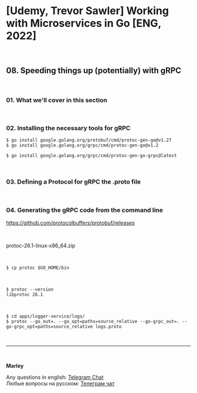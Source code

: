 # [Udemy, Trevor Sawler] Working with Microservices in Go [ENG, 2022]

<br/>

## 08. Speeding things up (potentially) with gRPC

<br/>

### 01. What we'll cover in this section

<br/>

### 02. Installing the necessary tools for gRPC

```
$ go install google.golang.org/protobuf/cmd/protoc-gen-go@v1.27
$ go install google.golang.org/grpc/cmd/protoc-gen-go@v1.2
```

```
$ go install google.golang.org/grpc/cmd/protoc-gen-go-grpc@latest
```

<br/>

### 03. Defining a Protocol for gRPC the .proto file

<br/>

### 04. Generating the gRPC code from the command line

https://github.com/protocolbuffers/protobuf/releases

<br/>

protoc-26.1-linux-x86_64.zip

<br/>

```
$ cp protoc $GO_HOME/bin
```

<br/>

```
$ protoc --version
libprotoc 26.1
```

<br/>

```
$ cd apps/logger-service/logs/
$ protoc --go_out=. --go_opt=paths=source_relative --go-grpc_out=. --go-grpc_opt=paths=source_relative logs.proto
```

<br/>

---

<br/>

**Marley**

Any questions in english: <a href="https://jsdev.org/chat/">Telegram Chat</a>  
Любые вопросы на русском: <a href="https://jsdev.ru/chat/">Телеграм чат</a>
